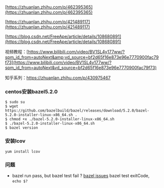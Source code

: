 [https://zhuanlan.zhihu.com/p/462395365](https://zhuanlan.zhihu.com/p/462395365)

[https://zhuanlan.zhihu.com/p/421489117](https://zhuanlan.zhihu.com/p/421489117)

[https://blog.csdn.net/FreeApe/article/details/108680891](https://blog.csdn.net/FreeApe/article/details/108680891)

视频教程：[https://www.bilibili.com/video/BV1SL4y177ww/?spm_id_from=autoNext&amp;vd_source=bf2d65f16e873e96e7770900fac79f73](https://www.bilibili.com/video/BV1SL4y177ww/?spm_id_from=autoNext&vd_source=bf2d65f16e873e96e7770900fac79f73)

知乎系列：https://zhuanlan.zhihu.com/p/430975467

### centos安装bazel5.2.0

```
$ sudo su
$ wget https://github.com/bazelbuild/bazel/releases/download/5.2.0/bazel-5.2.0-installer-linux-x86_64.sh .
$ chmod +x ./bazel-5.2.0-installer-linux-x86_64.sh
$ ./bazel-5.2.0-installer-linux-x86_64.sh
$ bazel version
```

### 安装lcov

`yum install lcov`

### 问题

- bazel run pass, but bazel test fail ? [bazel issues](https://github.com/bazelbuild/bazel/issues/15687)
  bazel test exitCode, `echo $?`
